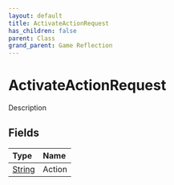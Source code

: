 ```yaml
---
layout: default
title: ActivateActionRequest
has_children: false
parent: Class
grand_parent: Game Reflection
---
```

# ActivateActionRequest
Description 

## Fields

| Type | Name |
|:-------------|:--------------|
| [String](/docs/game-reflection/components/string) | Action |

